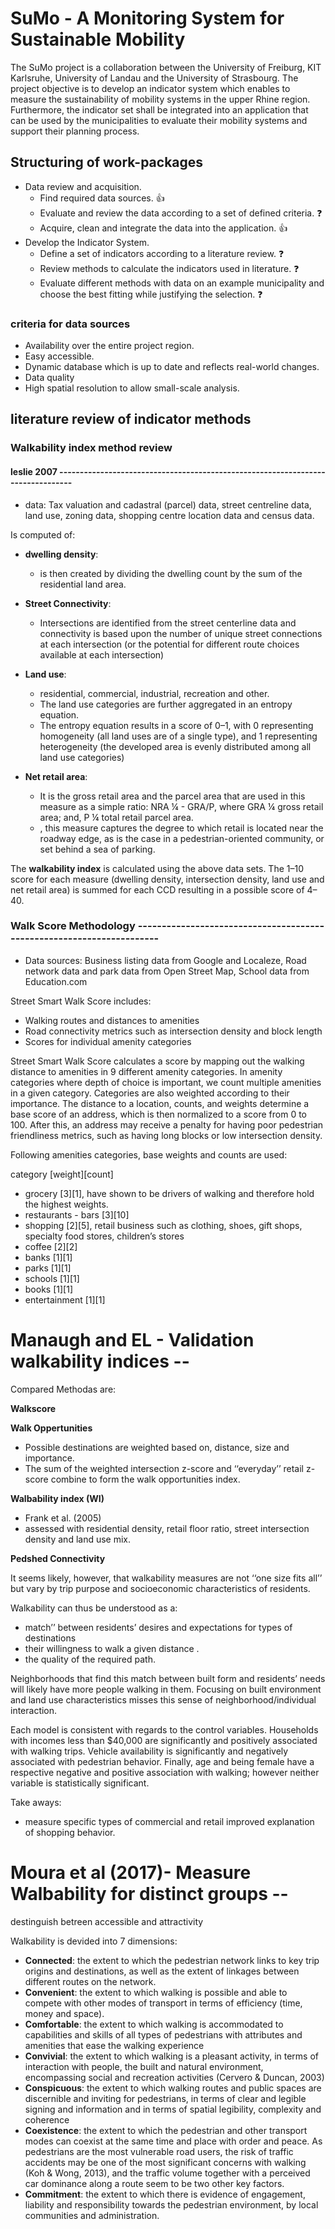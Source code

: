 # SuMo - A Monitoring System for Sustainable Mobility

The SuMo project is a collaboration between the University of Freiburg, KIT Karlsruhe, University of Landau and the University of Strasbourg. The project objective is to develop an indicator system which enables to measure the sustainability of mobility systems in the upper Rhine region. Furthermore, the indicator set shall be integrated into an application that can be used by the municipalities to evaluate their mobility systems and support their planning process.

## Structuring of work-packages

* Data review and acquisition.
  * Find required data sources. :+1:
  * Evaluate and review the data according to a set of defined criteria. :question:
  * Acquire, clean and integrate the data into the application. :+1:
* Develop the Indicator System.
  * Define a set of indicators according to a literature review. :question:
  * Review methods to calculate the indicators used in literature. :question:
  * Evaluate different methods with data on an example municipality and choose the best fitting while justifying the selection. :question:


### criteria for data sources
* Availability over the entire project region.
* Easy accessible.
* Dynamic database which is up to date and reflects real-world changes.
* Data quality
* High spatial resolution to allow small-scale analysis.


## literature review of indicator methods

### Walkability index method review

#### leslie 2007 --------------------------------------------------------------------------------

* data: Tax valuation and cadastral (parcel) data, street
centreline data, land use, zoning data, shopping centre location data and census data.

Is computed of:
* __dwelling density__:
  * is then created by dividing the dwelling count by the sum of the residential land area.

* __Street Connectivity__:
  * Intersections are identified from the street centerline data and connectivity is based upon the number of unique street connections at each intersection (or the potential for different route choices available at each intersection)

* __Land use__:
  *  residential, commercial, industrial, recreation and other.
  * The land use categories are further aggregated in an entropy equation.
  * The entropy equation results in a score of 0–1, with 0 representing homogeneity (all land uses are of a single type), and 1 representing heterogeneity (the developed area is evenly distributed among all
land use categories)

* __Net retail area__:
  * It is the gross retail area and the parcel area that are used in this measure as a simple ratio: NRA ¼ - GRA/P, where GRA ¼ gross retail area; and, P ¼ total retail parcel area.
  * , this measure captures the degree to which retail is located near the roadway edge, as is the case in a pedestrian-oriented community, or set behind a sea of parking.

The __walkability index__ is calculated using the above data sets. The 1–10 score for each measure (dwelling density, intersection density, land use and net retail area) is summed for each CCD resulting in a possible score of 4–40.


### Walk Score Methodology ----------------------------------------------------------------------

* Data sources: Business listing data from Google and Localeze, Road network data and park data from Open Street Map, School data from Education.com

Street Smart Walk Score includes:
* Walking routes and distances to amenities
* Road connectivity metrics such as intersection density and block length
* Scores for individual amenity categories

Street Smart Walk Score calculates a score by mapping out the walking distance to
amenities in 9 different amenity categories. In amenity categories where depth of
choice is important, we count multiple amenities in a given category. Categories
are also weighted according to their importance. The distance to a
location, counts, and weights determine a base score of an address, which is then
normalized to a score from 0 to 100. After this, an address may receive a penalty
for having poor pedestrian friendliness metrics, such as having long blocks or low
intersection density.

Following amenities categories, base weights and counts are used:

category [weight][count]
* grocery [3][1], have shown to be drivers of walking and therefore hold the highest weights.
* restaurants - bars [3][10]
* shopping [2][5], retail business such as clothing, shoes, gift shops, specialty food stores, children’s stores
* coffee [2][2]
* banks [1][1]
* parks [1][1]
* schools [1][1]
* books [1][1]
* entertainment [1][1]


# Manaugh and EL - Validation walkability indices --

Compared Methodas are:

__Walkscore__

__Walk Oppertunities__
* Possible destinations are weighted based
on, distance, size and importance.
* The sum of the weighted intersection z-score and
‘‘everyday’’ retail z-score combine to form the walk opportunities index.

__Walbability index (WI)__
* Frank et al. (2005)
* assessed with residential density, retail floor ratio, street intersection density and land use mix.

__Pedshed Connectivity__


It seems likely, however, that walkability measures are not ‘‘one size fits all’’ but vary by trip purpose and socioeconomic characteristics of residents.

Walkability can thus be understood as a:
* match’’ between residents’ desires and expectations for types of destinations
* their willingness to walk a given distance .
* the quality of the required path.

Neighborhoods that find this match between built form and residents’ needs will likely have more people walking in them. Focusing on built environment and land use characteristics misses this sense of neighborhood/individual interaction.

Each model is consistent with regards to the control variables. Households with incomes less than $40,000 are significantly and positively associated with walking trips. Vehicle availability is significantly and negatively associated with pedestrian behavior. Finally, age and being female have a respective negative and positive association with walking; however
neither variable is statistically significant.

Take aways:
* measure specific types of commercial and retail improved explanation of shopping behavior.


# Moura et al (2017)- Measure Walbability for distinct groups --

destinguish betreen accessible and attractivity

Walkability is devided into 7 dimensions:
* __Connected__: the extent to which the pedestrian network links
to key trip origins and destinations, as well as the extent of
linkages between different routes on the network.
* __Convenient__: the extent to which walking is possible and able to
compete with other modes of transport in terms of efficiency
(time, money and space).
* __Comfortable__: the extent to which walking is accommodated to
capabilities and skills of all types of pedestrians with attributes
and amenities that ease the walking experience
* __Convivial__: the extent to which walking is a pleasant activity, in
terms of interaction with people, the built and natural environment, encompassing social and recreation activities (Cervero &
Duncan, 2003)
* __Conspicuous__: the extent to which walking routes and public
spaces are discernible and inviting for pedestrians, in terms of
clear and legible signing and information and in terms of spatial
legibility, complexity and coherence
* __Coexistence__: the extent to which the pedestrian and other transport modes can coexist at the same time and place with order and peace. As pedestrians are the most vulnerable road users, the risk of traffic accidents may be one of the most significant concerns with walking (Koh & Wong, 2013), and the traffic volume together with a perceived car dominance along a route seem
to be two other key factors.
* __Commitment__: the extent to which there is evidence of engagement, liability and responsibility towards the pedestrian
environment, by local communities and administration.
